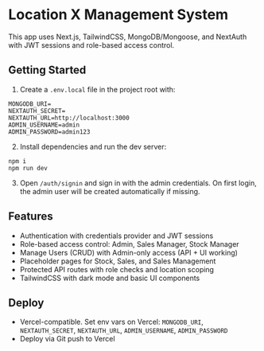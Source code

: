 # Location X Management System

This app uses Next.js, TailwindCSS, MongoDB/Mongoose, and NextAuth with JWT sessions and role-based access control.

## Getting Started

1. Create a `.env.local` file in the project root with:

```
MONGODB_URI=
NEXTAUTH_SECRET=
NEXTAUTH_URL=http://localhost:3000
ADMIN_USERNAME=admin
ADMIN_PASSWORD=admin123
```

2. Install dependencies and run the dev server:

```
npm i
npm run dev
```

3. Open `/auth/signin` and sign in with the admin credentials. On first login, the admin user will be created automatically if missing.

## Features

- Authentication with credentials provider and JWT sessions
- Role-based access control: Admin, Sales Manager, Stock Manager
- Manage Users (CRUD) with Admin-only access (API + UI working)
- Placeholder pages for Stock, Sales, and Sales Management
- Protected API routes with role checks and location scoping
- TailwindCSS with dark mode and basic UI components

## Deploy

- Vercel-compatible. Set env vars on Vercel: `MONGODB_URI`, `NEXTAUTH_SECRET`, `NEXTAUTH_URL`, `ADMIN_USERNAME`, `ADMIN_PASSWORD`
- Deploy via Git push to Vercel
